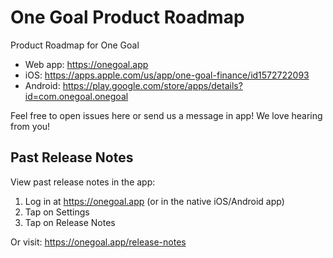 # One Goal Product Roadmap
Product Roadmap for One Goal

- Web app: https://onegoal.app
- iOS: https://apps.apple.com/us/app/one-goal-finance/id1572722093
- Android: https://play.google.com/store/apps/details?id=com.onegoal.onegoal

Feel free to open issues here or send us a message in app! We love hearing from you!

## Past Release Notes
View past release notes in the app:
1. Log in at https://onegoal.app (or in the native iOS/Android app)
2. Tap on Settings
3. Tap on Release Notes

Or visit: https://onegoal.app/release-notes
